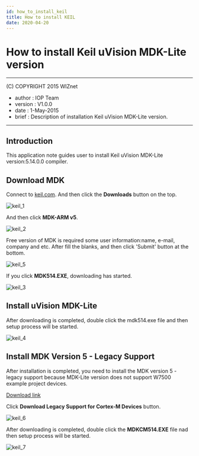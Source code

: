 ```yaml
---
id: how_to_install_keil
title: How to install KEIL
date: 2020-04-20
--- 
```


# How to install Keil uVision MDK-Lite version

******************************************************************************
(C) COPYRIGHT 2015 WIZnet

  * author  : IOP Team
  * version : V1.0.0
  * date    : 1-May-2015
  * brief   : Description of installation Keil uVision MDK-Lite version.

******************************************************************************
## Introduction

This application note guides user to install Keil uVision MDK-Lite version:5.14.0.0 compiler. 

## Download MDK

Connect to [keil.com](http://www.keil.com/). And then click the **Downloads** button on the top.

![keil_1](/document_framework/img/products/w7500/documents/appnote/keil_1.jpg)

And then click **MDK-ARM v5**.

![keil_2](/document_framework/img/products/w7500/documents/appnote/keil_2.jpg)

Free version of MDK is required some user information:name, e-mail, company and etc. After fill the blanks, 
and then click 'Submit' button at the bottom.

![keil_5](/document_framework/img/products/w7500/documents/appnote/keil_5.jpg)

If you click **MDK514.EXE**, downloading has started.

![keil_3](/document_framework/img/products/w7500/documents/appnote/keil_3.jpg)

## Install uVision MDK-Lite

After downloading is completed, double click the mdk514.exe file and then setup process will be started.

![keil_4](/document_framework/img/products/w7500/documents/appnote/keil_4.jpg)

## Install MDK Version 5 - Legacy Support

After installation is completed, you need to install the MDK version 5 - legacy support because MDK-Lite version does not
support W7500 example project devices.

[Download link](http://www2.keil.com/mdk5/legacy/)

Click **Download Legacy Support for Cortex-M Devices** button.

![keil_6](/document_framework/img/products/w7500/documents/appnote/keil_6.jpg)

After downloading is completed, double click the **MDKCM514.EXE** file nad then setup process will be started.

![keil_7](/document_framework/img/products/w7500/documents/appnote/keil_7.jpg)
